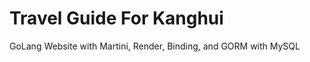 Travel Guide For Kanghui
=========

GoLang Website with Martini, Render, Binding, and GORM with MySQL
